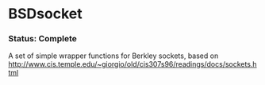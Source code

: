 BSDsocket
=========
### Status: Complete
A set of simple wrapper functions for Berkley sockets, based on http://www.cis.temple.edu/~giorgio/old/cis307s96/readings/docs/sockets.html
